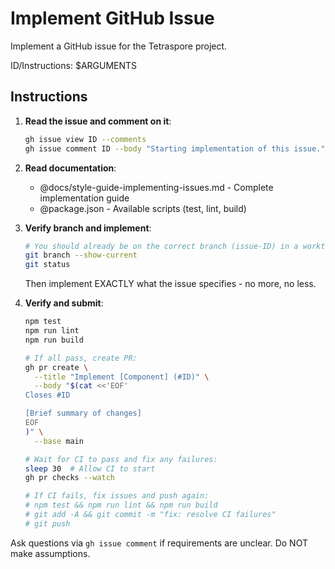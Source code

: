 # Implement GitHub Issue

Implement a GitHub issue for the Tetraspore project.

ID/Instructions: $ARGUMENTS

## Instructions

1. **Read the issue and comment on it**:
   ```bash
   gh issue view ID --comments
   gh issue comment ID --body "Starting implementation of this issue."
   ```

2. **Read documentation**:
   - @docs/style-guide-implementing-issues.md - Complete implementation guide
   - @package.json - Available scripts (test, lint, build)

3. **Verify branch and implement**:
   ```bash
   # You should already be on the correct branch (issue-ID) in a worktree
   git branch --show-current
   git status
   ```
   Then implement EXACTLY what the issue specifies - no more, no less.

4. **Verify and submit**:
   ```bash
   npm test
   npm run lint
   npm run build
   
   # If all pass, create PR:
   gh pr create \
     --title "Implement [Component] (#ID)" \
     --body "$(cat <<'EOF'
   Closes #ID

   [Brief summary of changes]
   EOF
   )" \
     --base main
   
   # Wait for CI to pass and fix any failures:
   sleep 30  # Allow CI to start
   gh pr checks --watch
   
   # If CI fails, fix issues and push again:
   # npm test && npm run lint && npm run build
   # git add -A && git commit -m "fix: resolve CI failures"
   # git push
   ```

Ask questions via `gh issue comment` if requirements are unclear. Do NOT make assumptions.